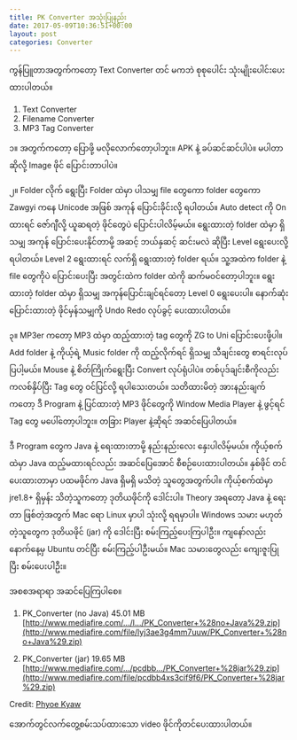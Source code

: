 ```yaml
---
title: PK Converter အသုံးပြုနည်း
date: 2017-05-09T10:36:51+00:00
layout: post
categories: Converter
---
```

ကွန်ပြူတာအတွက်ကတော့ Text Converter တင် မကဘဲ စုစုပေါင်း သုံးမျိုးပေါင်းပေးထားပါတယ်။  
1. Text Converter  
2. Filename Converter  
3. MP3 Tag Converter

၁။ အတွက်ကတော့ ပြောဖို့ မလိုလောက်တော့ပါဘူး။ APK နဲ့ ခပ်ဆင်ဆင်ပါပဲ။ မပါတာဆိုလို့ Image ဖိုင် ပြောင်းတာပါပဲ။

၂။ Folder လိုက် ရွေးပြီး Folder ထဲမှာ ပါသမျှ file တွေကော folder တွေကော Zawgyi ကနေ Unicode အဖြစ် အကုန် ပြောင်းခိုင်းလို့ ရပါတယ်။ Auto detect ကို On ထားရင် ဇော်ဂျီလို့ ယူဆရတဲ့ ဖိုင်တွေပဲ ပြောင်းပါလိမ့်မယ်။ ရွေးထားတဲ့ folder ထဲမှာ ရှိသမျှ အကုန် ပြောင်းပေးနိုင်တာမို့ အဆင့် ဘယ်နှဆင့် ဆင်းမလဲ ဆိုပြီး Level ရွေးပေးလို့ ရပါတယ်။ Level 2 ရွေးထားရင် လက်ရှိ ရွေးထားတဲ့ folder ရယ်။ သူ့အထဲက folder နဲ့ file တွေကိုပဲ ပြောင်းပေးပြီး အတွင်းထဲက folder ထဲကို ဆက်မဝင်တော့ပါဘူး။ ရွေးထားတဲ့ folder ထဲမှာ ရှိသမျှ အကုန်ပြောင်းချင်ရင်တော့ Level 0 ရွေးပေးပါ။ နောက်ဆုံး ပြောင်းထားတဲ့ ဖိုင်မှန်သမျှကို Undo Redo လုပ်ခွင့် ပေးထားပါတယ်။

၃။ MP3er ကတော့ MP3 ထဲမှာ ထည့်ထားတဲ့ tag တွေကို ZG to Uni ပြောင်းပေးဖို့ပါ။ Add folder နဲ့ ကိုယ့်ရဲ့ Music folder ကို ထည့်လိုက်ရင် ရှိသမျှ သီချင်းတွေ စာရင်းလုပ်ပြပါ့မယ်။ Mouse နဲ့ စိတ်ကြိုက်ရွေးပြီး Convert လုပ်ရုံပါပဲ။ တစ်ပုဒ်ချင်းစီကိုလည်း ကလစ်နှိပ်ပြီး Tag တွေ ဝင်ပြင်လို့ ရပါသေးတယ်။ သတိထားမိတဲ့ အားနည်းချက်ကတော့ ဒီ Program နဲ့ ပြင်ထားတဲ့ MP3 ဖိုင်တွေကို Window Media Player နဲ့ ဖွင့်ရင် Tag တွေ မပေါ်တော့ပါဘူး။ တခြား Player နဲ့ဆိုရင် အဆင်ပြေပါတယ်။

ဒီ Program တွေက Java နဲ့ ရေးထားတာမို့ နည်းနည်းလေး နှေးပါလိမ့်မယ်။ ကိုယ့်စက်ထဲမှာ Java ထည့်မထားရင်လည်း အဆင်ပြေအောင် စီစဉ်ပေးထားပါတယ်။ နှစ်ဖိုင် တင်ပေးထားတာမှာ ပထမဖိုင်က Java ရှိမရှိ မသိတဲ့ သူတွေအတွက်ပါ။ ကိုယ့်စက်ထဲမှာ jre1.8+ ရှိမှန်း သိတဲ့သူကတော့ ဒုတိယဖိုင်ကို ဒေါင်းပါ။ Theory အရတော့ Java နဲ့ ရေးတာ ဖြစ်တဲ့အတွက် Mac ရော Linux မှာပါ သုံးလို့ ရရမှာပါ။ Windows သမား မဟုတ်တဲ့သူတွေက ဒုတိယဖိုင် (jar) ကို ဒေါင်းပြီး စမ်းကြည့်ပေးကြပါဦး။ ကျနော်လည်း နောက်နေ့မှ Ubuntu တင်ပြီး စမ်းကြည့်ပါဦးမယ်။ Mac သမားတွေလည်း ကျေးဇူးပြုပြီး စမ်းပေးပါဦး။

အစစအရာရာ အဆင်ပြေကြပါစေ။  
1. PK_Converter (no Java) 45.01 MB  
[http://www.mediafire.com/…/l…/PK_Converter+%28no+Java%29.zip](http://www.mediafire.com/file/lyj3ae3g4mm7uuw/PK_Converter+%28no+Java%29.zip)

2. PK_Converter (jar) 19.65 MB  
[http://www.mediafire.com/…/pcdbb…/PK_Converter+%28jar%29.zip](http://www.mediafire.com/file/pcdbb4xs3cif9f6/PK_Converter+%28jar%29.zip)

Credit: <span class="fwn fcg"><span class="fcg"><span class="fwb"><a id="js_2da" class="profileLink" href="https://www.facebook.com/phyoekyaw?hc_ref=SEARCH" data-ft="{" data-hovercard="/ajax/hovercard/user.php?id=1053516399&extragetparams=%7B%22hc_ref%22%3A%22SEARCH%22%2C%22directed_target_id%22%3A909220155755158%7D" data-hovercard-prefer-more-content-show="1" data-hovercard-referer="SEARCH">Phyoe Kyaw</a></span></span></span>

အောက်တွင်လက်တွေ့စမ်းသပ်ထားသော video ဖိုင်ကိုတင်ပေးထားပါတယ်။